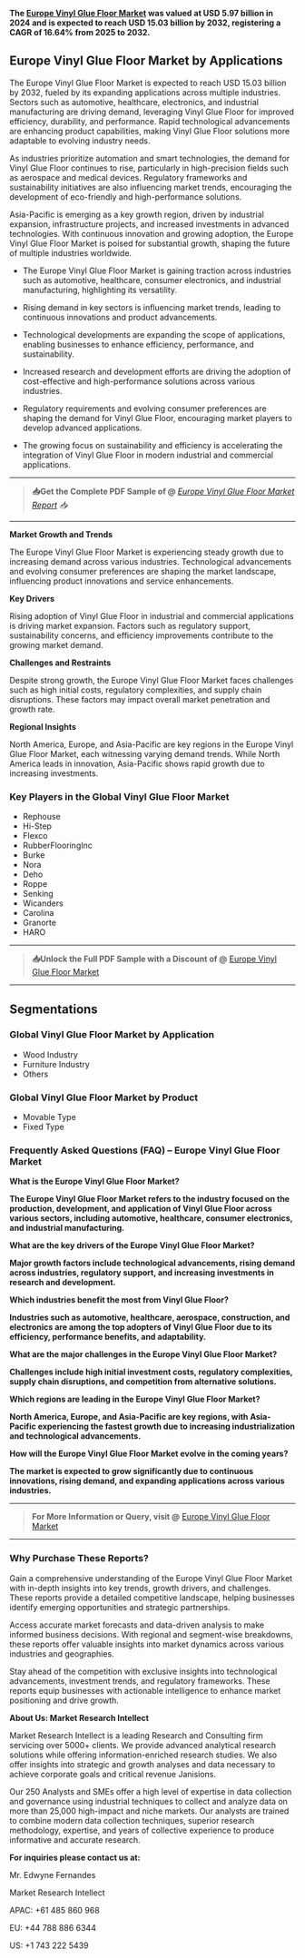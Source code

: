 <p><strong>The <a href="https://www.marketresearchintellect.com/download-sample/?rid=435927&amp;utm_source=Pulse-April-Europe&amp;utm_medium=852">Europe Vinyl Glue Floor Market</a> was valued at USD 5.97 billion in 2024 and is expected to reach USD 15.03 billion by 2032, registering a CAGR of 16.64% from 2025 to 2032.</strong></p><h2>Europe Vinyl Glue Floor Market by Applications&nbsp;</h2><p><p>The Europe Vinyl Glue Floor Market is expected to reach USD 15.03 billion by 2032, fueled by its expanding applications across multiple industries. Sectors such as automotive, healthcare, electronics, and industrial manufacturing are driving demand, leveraging Vinyl Glue Floor for improved efficiency, durability, and performance. Rapid technological advancements are enhancing product capabilities, making Vinyl Glue Floor solutions more adaptable to evolving industry needs.</p><p>As industries prioritize automation and smart technologies, the demand for Vinyl Glue Floor continues to rise, particularly in high-precision fields such as aerospace and medical devices. Regulatory frameworks and sustainability initiatives are also influencing market trends, encouraging the development of eco-friendly and high-performance solutions.</p><p>Asia-Pacific is emerging as a key growth region, driven by industrial expansion, infrastructure projects, and increased investments in advanced technologies. With continuous innovation and growing adoption, the Europe Vinyl Glue Floor Market is poised for substantial growth, shaping the future of multiple industries worldwide.</p></p><ul><li><p>The Europe Vinyl Glue Floor Market is gaining traction across industries such as automotive, healthcare, consumer electronics, and industrial manufacturing, highlighting its versatility.</p></li><li><p>Rising demand in key sectors is influencing market trends, leading to continuous innovations and product advancements.</p></li><li><p>Technological developments are expanding the scope of applications, enabling businesses to enhance efficiency, performance, and sustainability.</p></li><li><p>Increased research and development efforts are driving the adoption of cost-effective and high-performance solutions across various industries.</p></li><li><p>Regulatory requirements and evolving consumer preferences are shaping the demand for Vinyl Glue Floor, encouraging market players to develop advanced applications.</p></li><li><p>The growing focus on sustainability and efficiency is accelerating the integration of Vinyl Glue Floor in modern industrial and commercial applications.</p></li></ul><hr /><blockquote><p><strong><span class="font-[700]">📥Get the Complete PDF Sample of @ </span></strong><em><span class="font-[700]"><a href="https://www.marketresearchintellect.com/download-sample/?rid=435927&amp;utm_source=Pulse-April-Europe&amp;utm_medium=852" target="_blank" data-tracking-control-name="article-ssr-frontend-pulse_little-text-block" data-tracking-will-navigate="" data-test-link="">Europe Vinyl Glue Floor Market Report</a>&nbsp;📥</span></em></p></blockquote><hr /><p class="" data-start="77" data-end="360"><strong data-start="77" data-end="105">Market Growth and Trends</strong></p><p class="" data-start="77" data-end="360">The Europe Vinyl Glue Floor Market is experiencing steady growth due to increasing demand across various industries. Technological advancements and evolving consumer preferences are shaping the market landscape, influencing product innovations and service enhancements.</p><p class="" data-start="362" data-end="606"><strong data-start="362" data-end="377">Key Drivers</strong></p><p class="" data-start="362" data-end="606">Rising adoption of Vinyl Glue Floor in industrial and commercial applications is driving market expansion. Factors such as regulatory support, sustainability concerns, and efficiency improvements contribute to the growing market demand.</p><p class="" data-start="608" data-end="849"><strong data-start="608" data-end="637">Challenges and Restraints</strong></p><p class="" data-start="608" data-end="849">Despite strong growth, the Europe Vinyl Glue Floor Market faces challenges such as high initial costs, regulatory complexities, and supply chain disruptions. These factors may impact overall market penetration and growth rate.</p><p class="" data-start="851" data-end="1095"><strong data-start="851" data-end="872">Regional Insights</strong></p><p class="" data-start="851" data-end="1095">North America, Europe, and Asia-Pacific are key regions in the Europe Vinyl Glue Floor Market, each witnessing varying demand trends. While North America leads in innovation, Asia-Pacific shows rapid growth due to increasing investments.</p><p><h3>Key Players in the Global Vinyl Glue Floor Market </h3><ul><li>Rephouse</li><li>Hi-Step</li><li>Flexco</li><li>RubberFlooringInc</li><li>Burke</li><li>Nora</li><li>Deho</li><li>Roppe</li><li>Senking</li><li>Wicanders</li><li>Carolina</li><li>Granorte</li><li>HARO</li></ul></p><hr /><blockquote><p><strong>📥Unlock the Full PDF Sample with a Discount of @</strong> <a href="https://www.marketresearchintellect.com/ask-for-discount/?rid=435927&amp;utm_source=Pulse-April-Europe&amp;utm_medium=852">Europe Vinyl Glue Floor Market</a></p></blockquote><hr /><p><h2>Segmentations</h2><h3>Global Vinyl Glue Floor Market by Application</h3><ul><li>Wood Industry</li><li>Furniture Industry</li><li>Others</li></ul><h3>Global Vinyl Glue Floor Market by Product</h3><ul><li>Movable Type</li><li>Fixed Type</li></ul></p><h3><strong>Frequently Asked Questions (FAQ) &ndash; Europe Vinyl Glue Floor Market</strong></h3><p><strong>What is the Europe Vinyl Glue Floor Market?</strong></p><p><strong>The Europe Vinyl Glue Floor Market refers to the industry focused on the production, development, and application of Vinyl Glue Floor across various sectors, including automotive, healthcare, consumer electronics, and industrial manufacturing.</strong></p><p><strong>What are the key drivers of the Europe Vinyl Glue Floor Market?</strong></p><p><strong>Major growth factors include technological advancements, rising demand across industries, regulatory support, and increasing investments in research and development.</strong></p><p><strong>Which industries benefit the most from Vinyl Glue Floor?</strong></p><p><strong>Industries such as automotive, healthcare, aerospace, construction, and electronics are among the top adopters of Vinyl Glue Floor due to its efficiency, performance benefits, and adaptability.</strong></p><p><strong>What are the major challenges in the Europe Vinyl Glue Floor Market?</strong></p><p><strong>Challenges include high initial investment costs, regulatory complexities, supply chain disruptions, and competition from alternative solutions.</strong></p><p><strong>Which regions are leading in the Europe Vinyl Glue Floor Market?</strong></p><p><strong>North America, Europe, and Asia-Pacific are key regions, with Asia-Pacific experiencing the fastest growth due to increasing industrialization and technological advancements.</strong></p><p><strong>How will the Europe Vinyl Glue Floor Market evolve in the coming years?</strong></p><p><strong>The market is expected to grow significantly due to continuous innovations, rising demand, and expanding applications across various industries.</strong></p><hr /><blockquote><p><span class="font-[700]"><strong>For More Information or Query, visit&nbsp;@</strong>&nbsp;</span><span class="font-[700]"><a href="https://www.marketresearchintellect.com/product/global-vinyl-glue-floor-market-size-and-forecast/?utm_source=Linkedin&utm_medium=852" target="_blank" data-tracking-control-name="article-ssr-frontend-pulse_little-text-block" data-tracking-will-navigate="" data-test-link="">Europe Vinyl Glue Floor Market</a></span></p></blockquote><hr /><h3><strong data-start="0" data-end="31">Why Purchase These Reports?</strong></h3><p class="" data-start="35" data-end="297">Gain a comprehensive understanding of the Europe Vinyl Glue Floor Market with in-depth insights into key trends, growth drivers, and challenges. These reports provide a detailed competitive landscape, helping businesses identify emerging opportunities and strategic partnerships.</p><p class="" data-start="299" data-end="540">Access accurate market forecasts and data-driven analysis to make informed business decisions. With regional and segment-wise breakdowns, these reports offer valuable insights into market dynamics across various industries and geographies.</p><p class="" data-start="542" data-end="784">Stay ahead of the competition with exclusive insights into technological advancements, investment trends, and regulatory frameworks. These reports equip businesses with actionable intelligence to enhance market positioning and drive growth.</p><p><strong><span class="font-[700]">About Us: Market Research Intellect</span></strong></p><p><span class="">Market Research Intellect is a leading Research and Consulting firm servicing over 5000+ clients. We provide advanced analytical research solutions while offering information-enriched research studies.&nbsp;</span>We also offer insights into strategic and growth analyses and data necessary to achieve corporate goals and critical revenue Janisions.</p><p><span class="">Our 250 Analysts and SMEs offer a high level of expertise in data collection and governance using industrial techniques to collect and analyze data on more than 25,000 high-impact and niche markets. Our analysts are trained to combine modern data collection techniques, superior research methodology, expertise, and years of collective experience to produce informative and accurate research.</span></p><p><strong>For inquiries please contact us at:</strong></p><p>Mr. Edwyne Fernandes</p><p>Market Research Intellect</p><p>APAC: +61 485 860 968</p><p>EU: +44 788 886 6344</p><p>US: +1 743 222 5439</p>